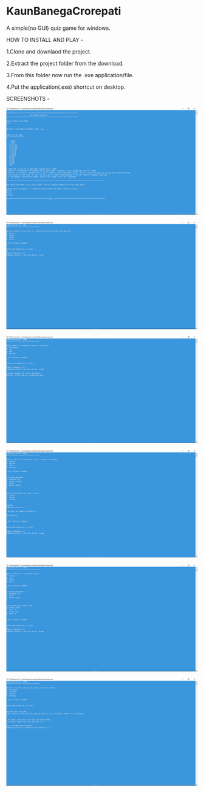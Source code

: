 # KaunBanegaCrorepati

A simple(no GUI) quiz game for windows. 

HOW TO INSTALL AND PLAY - 

1.Clone and downlaod the project.

2.Extract the project folder from the download.

3.From this folder now run the .exe application/file.

4.Put the application(.exe) shortcut on desktop.

SCREENSHOTS - 

![](Screenshots/Screenshot%20(54).png)

![](Screenshots/Screenshot%20(55).png)

![](Screenshots/Screenshot%20(56).png)

![](Screenshots/Screenshot%20(57).png)

![](Screenshots/Screenshot%20(58).png)

![](Screenshots/Screenshot%20(59).png)
